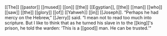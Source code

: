 [[The]] [[pastor]] [[mused]] [[on]] [[the]] [[Egyptian]], [[the]] [[man]] [[who]] [[saw]] [[the]] [[glory]] [[of]] [[Yahweh]] [[in]] [[Joseph]]. “Perhaps he had mercy on the Hebrew,” [[Jerry]] said. “I mean not to read too much into scripture. But I like to think that as he turned his slave in to the [[king]]'s prison, he told the warden: ‘This is a [[good]] man. He can be trusted.’”